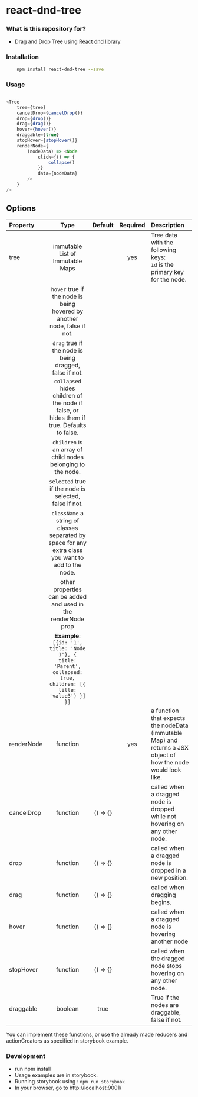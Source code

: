 # react-dnd-tree #

### What is this repository for? ###

* Drag and Drop Tree using [React dnd library](http://react-dnd.github.io/)


### Installation
```sh
	npm install react-dnd-tree --save
```


### Usage
```javascript

<Tree
	tree={tree}
	cancelDrop={cancelDrop()}
	drop={drop()}
	drag={drag()}
	hover={hover()}
	draggable={true}
	stopHover={stopHover()}
	renderNode={
		(nodeData) => <Node
			click={() => {
				collapse()
			}}
			data={nodeData}
		/>
	}
/>

```
## Options

Property       | Type                             | Default             | Required | Description
:--------------|:--------------------------------:|:-------------------:|:--------:|:----------------------------------------
tree           | immutable List of Immutable Maps |                     |   yes    | Tree data with the following keys: <div>`id` is the primary key for the node.</div>
																				   |<div>`hover` true if the node is being hovered by another node, false if not.</div>
																				   |<div>`drag` true if the node is being dragged, false if not.</div>
																				   |<div>`collapsed` hides children of the node if false, or hides them if true. Defaults to false.</div>
																				   |<div>`children` is an array of child nodes belonging to the node.</div>
																				   |<div>`selected` true if the node is selected, false if not.</div>
																				   |<div>`className` a string  of classes separated by space for any extra class you want to add to the node.</div>
																				   |other properties can be added and used in the renderNode prop
																				   |__Example__: `[{id: '1', title: 'Node 1'}, { title: 'Parent', collapsed: true, children: [{ title: 'value3') }] }]`
renderNode     | function                         |                     |    yes   | a function that expects the nodeData (immutable Map) and returns a JSX object of how the node would look like.
cancelDrop     | function                         |     () => {}        |          | called when a dragged node is dropped while not hovering on any other node.
drop           | function                         |     () => {}        |          | called when a dragged node is dropped in a new position.
drag           | function                         |     () => {}        |          | called when dragging begins.
hover          | function                         |     () => {}        |          | called when a dragged node is hovering another node
stopHover      | function                         |     () => {}        |          | called when the dragged node stops hovering on any other node.
draggable      | boolean                          |      true           |          | True if the nodes are draggable, false if not.

You can implement these functions, or use the already made reducers and actionCreators as specified in storybook example.

### Development ###

* run npm install
* Usage examples are in storybook.
* Running storybook using : `npm run storybook`
* In your browser, go to http://localhost:9001/
